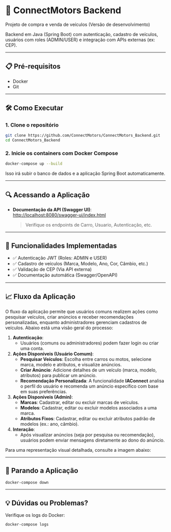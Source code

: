 # 🚀 ConnectMotors Backend

Projeto de compra e venda de veículos (Versão de desenvolvimento)

Backend em Java (Spring Boot) com autenticação, cadastro de veículos, usuários com roles (ADMIN/USER) e integração com APIs externas (ex: CEP).

---

## 📋 Pré-requisitos
- Docker
- Git

---

## 🛠 Como Executar

### 1. Clone o repositório
```bash
git clone https://github.com/ConnectMotors/ConnectMotors_Backend.git
cd ConnectMotors_Backend
```

### 2. Inicie os containers com Docker Compose
```bash
docker-compose up --build
```
Isso irá subir o banco de dados e a aplicação Spring Boot automaticamente.

---

## 🔍 Acessando a Aplicação

- **Documentação da API (Swagger UI)**:  
  [http://localhost:8080/swagger-ui/index.html](http://localhost:8080/swagger-ui/index.html)  
  > Verifique os endpoints de Carro, Usuario, Autenticação, etc.

---

## 🌟 Funcionalidades Implementadas

- ✅ Autenticação JWT (Roles: ADMIN e USER)
- ✅ Cadastro de veículos (Marca, Modelo, Ano, Cor, Câmbio, etc.)
- ✅ Validação de CEP (Via API externa)
- ✅ Documentação automática (Swagger/OpenAPI)

---

## 📈 Fluxo da Aplicação
O fluxo da aplicação permite que usuários comuns realizem ações como pesquisar veículos, criar anúncios e receber recomendações personalizadas, enquanto administradores gerenciam cadastros de veículos. Abaixo está uma visão geral do processo:

1. **Autenticação**:
   - Usuários (comuns ou administradores) podem fazer login ou criar uma conta.
2. **Ações Disponíveis (Usuário Comum)**:
   - **Pesquisar Veículos**: Escolha entre carros ou motos, selecione marca, modelo e atributos, e visualize anúncios.
   - **Criar Anúncio**: Adicione detalhes de um veículo (marca, modelo, atributos) para publicar um anúncio.
   - **Recomendação Personalizada**: A funcionalidade **IAConnect** analisa o perfil do usuário e recomenda um anúncio específico com base em suas preferências.
3. **Ações Disponíveis (Admin)**:
   - **Marcas**: Cadastrar, editar ou excluir marcas de veículos.
   - **Modelos**: Cadastrar, editar ou excluir modelos associados a uma marca.
   - **Atributos Fixos**: Cadastrar, editar ou excluir atributos padrão de modelos (ex.: ano, câmbio).
4. **Interação**:
   - Após visualizar anúncios (seja por pesquisa ou recomendação), usuários podem enviar mensagens diretamente ao dono do anúncio.

Para uma representação visual detalhada, consulte a imagem abaixo:



---

## 📛 Parando a Aplicação
```bash
docker-compose down
```

---

## 💡 Dúvidas ou Problemas?

Verifique os logs do Docker:
```bash
docker-compose logs
```
